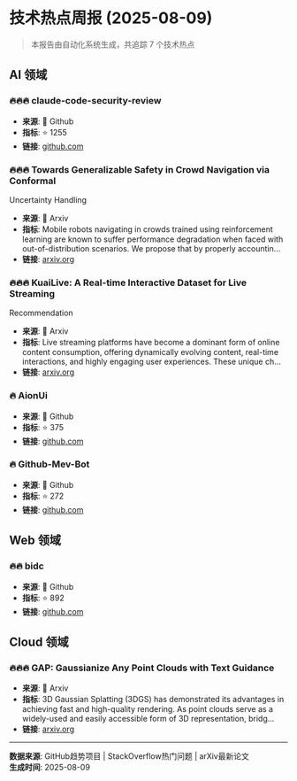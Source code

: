 # 技术热点周报 (2025-08-09)

> 本报告由自动化系统生成，共追踪 7 个技术热点


## AI 领域
### 🔥🔥🔥 claude-code-security-review
- **来源**: 🐙 Github
- **指标**: ⭐ 1255
- **链接**: [github.com](https://github.com/anthropics/claude-code-security-review)

### 🔥🔥🔥 Towards Generalizable Safety in Crowd Navigation via Conformal
  Uncertainty Handling
- **来源**: 📜 Arxiv
- **指标**: Mobile robots navigating in crowds trained using reinforcement learning are
known to suffer performance degradation when faced with out-of-distribution
scenarios. We propose that by properly accountin...
- **链接**: [arxiv.org](http://arxiv.org/abs/2508.05634v1)

### 🔥🔥🔥 KuaiLive: A Real-time Interactive Dataset for Live Streaming
  Recommendation
- **来源**: 📜 Arxiv
- **指标**: Live streaming platforms have become a dominant form of online content
consumption, offering dynamically evolving content, real-time interactions, and
highly engaging user experiences. These unique ch...
- **链接**: [arxiv.org](http://arxiv.org/abs/2508.05633v1)

### 🔥 AionUi
- **来源**: 🐙 Github
- **指标**: ⭐ 375
- **链接**: [github.com](https://github.com/office-sec/AionUi)

### 🔥 Github-Mev-Bot
- **来源**: 🐙 Github
- **指标**: ⭐ 272
- **链接**: [github.com](https://github.com/Foulvelstingw3S/Github-Mev-Bot)


## Web 领域
### 🔥🔥 bidc
- **来源**: 🐙 Github
- **指标**: ⭐ 892
- **链接**: [github.com](https://github.com/shuding/bidc)


## Cloud 领域
### 🔥🔥🔥 GAP: Gaussianize Any Point Clouds with Text Guidance
- **来源**: 📜 Arxiv
- **指标**: 3D Gaussian Splatting (3DGS) has demonstrated its advantages in achieving
fast and high-quality rendering. As point clouds serve as a widely-used and
easily accessible form of 3D representation, bridg...
- **链接**: [arxiv.org](http://arxiv.org/abs/2508.05631v1)



---

**数据来源**: GitHub趋势项目 | StackOverflow热门问题 | arXiv最新论文  
**生成时间**: 2025-08-09